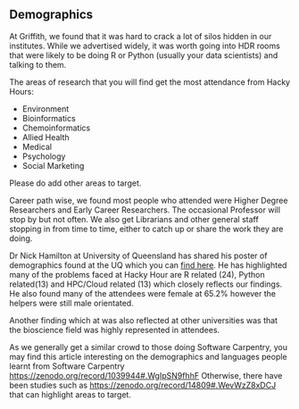 ## Demographics

At Griffith, we found that it was hard to crack a lot of silos hidden in our institutes. While we advertised widely, it was worth going into HDR rooms that were likely to be doing R or Python (usually your data scientists) and talking to them.

The areas of research that you will find get the most attendance from Hacky Hours:
- Environment
- Bioinformatics
- Chemoinformatics
- Allied Health
- Medical
- Psychology
- Social Marketing

Please do add other areas to target. 

Career path wise, we found most people who attended were Higher Degree Researchers and Early Career Researchers. The occasional Professor will stop by but not often. We also get Librarians and other general staff stopping in from time to time, either to catch up or share the work they are doing. 

Dr Nick Hamilton at University of Queensland has shared his poster of demographics found at the UQ which you can [find here](Media/nhamilton_eResearch_2017.pdf). He has highlighted many of the problems faced at Hacky Hour are R related (24), Python related(13) and HPC/Cloud related (13) which closely reflects our findings. He also found many of the attendees were female at 65.2% however the helpers were still male orientated. 

Another finding which at was also reflected at other universities was that the bioscience field was highly represented in attendees.

As we generally get a similar crowd to those doing Software Carpentry, you may find this article interesting on the demographics and languages people learnt from Software Carpentry https://zenodo.org/record/1039944#.WgIpSN9fhhF 
Otherwise, there have been studies such as https://zenodo.org/record/14809#.WevWzZ8xDCJ that can highlight areas to target.
